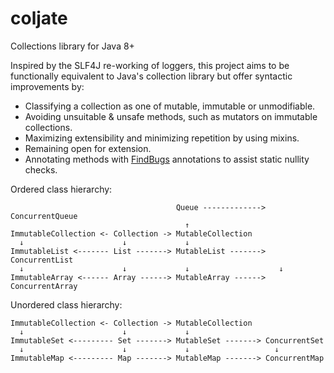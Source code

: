 coljate
=======

Collections library for Java 8+

Inspired by the SLF4J re-working of loggers, this project aims to be functionally equivalent to Java's collection library but offer syntactic improvements by:

  * Classifying a collection as one of mutable, immutable or unmodifiable.
  * Avoiding unsuitable & unsafe methods, such as mutators on immutable collections.
  * Maximizing extensibility and minimizing repetition by using mixins.
  * Remaining open for extension.
  * Annotating methods with [FindBugs](https://code.google.com/p/findbugs/) annotations to assist static nullity checks.

Ordered class hierarchy:

```
                                     Queue -------------> ConcurrentQueue
                                       ↑
ImmutableCollection <- Collection -> MutableCollection
  ↓                      ↓             ↓
ImmutableList <------- List -------> MutableList -------> ConcurrentList
  ↓                      ↓             ↓                    ↓
ImmutableArray <------ Array ------> MutableArray ------> ConcurrentArray
```

Unordered class hierarchy:

```
ImmutableCollection <- Collection -> MutableCollection
  ↓                      ↓             ↓
ImmutableSet <--------- Set -------> MutableSet -------> ConcurrentSet
  ↓                      ↓             ↓                   ↓
ImmutableMap <--------- Map -------> MutableMap -------> ConcurrentMap
```
